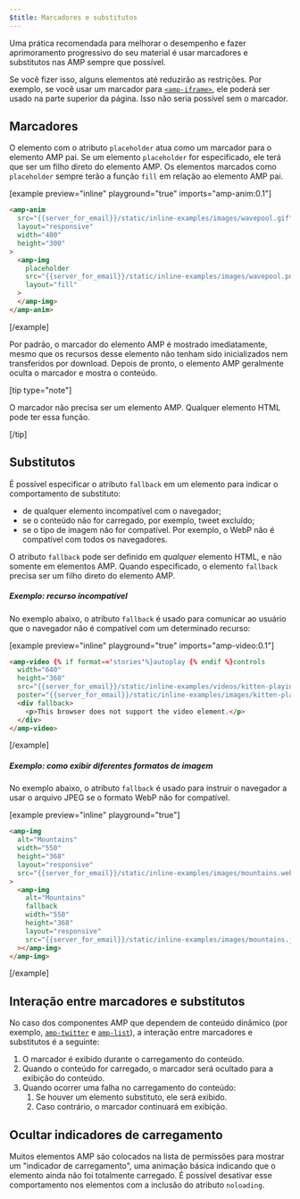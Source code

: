 ```yaml
---
$title: Marcadores e substitutos
---
```


Uma prática recomendada para melhorar o desempenho e fazer aprimoramento progressivo do seu material é usar marcadores e substitutos nas AMP sempre que possível.

Se você fizer isso, alguns elementos até reduzirão as restrições. Por exemplo, se você usar um marcador para [`<amp-iframe>`](../../../../documentation/components/reference/amp-iframe.md#iframe-with-placeholder), ele poderá ser usado na parte superior da página. Isso não seria possível sem o marcador.

## Marcadores

O elemento com o atributo `placeholder` atua
como um marcador para o elemento AMP pai.
Se um elemento `placeholder` for especificado, ele terá que ser um filho direto do elemento AMP.
Os elementos marcados como `placeholder` sempre terão a função `fill` em relação ao elemento AMP pai.

[example preview="inline" playground="true" imports="amp-anim:0.1"]

```html
<amp-anim
  src="{{server_for_email}}/static/inline-examples/images/wavepool.gif"
  layout="responsive"
  width="400"
  height="300"
>
  <amp-img
    placeholder
    src="{{server_for_email}}/static/inline-examples/images/wavepool.png"
    layout="fill"
  >
  </amp-img>
</amp-anim>
```

[/example]

Por padrão, o marcador do elemento AMP é mostrado imediatamente,
mesmo que os recursos desse elemento não tenham sido inicializados nem transferidos por download.
Depois de pronto, o elemento AMP geralmente oculta o marcador e mostra o conteúdo.

[tip type="note"]

O marcador não precisa ser um elemento AMP.
Qualquer elemento HTML pode ter essa função.

[/tip]

## Substitutos <a name="fallbacks"></a>

É possível especificar o atributo `fallback` em um elemento para indicar o comportamento de substituto:

- de qualquer elemento incompatível com o navegador;
- se o conteúdo não for carregado, por exemplo, tweet excluído;
- se o tipo de imagem não for compatível. Por exemplo, o WebP não é compatível com todos os navegadores.

O atributo `fallback` pode ser definido em _qualquer_ elemento HTML, e não somente em elementos AMP. Quando especificado, o elemento `fallback` precisa ser um filho direto do elemento AMP.

##### Exemplo: recurso incompatível

No exemplo abaixo, o atributo `fallback` é usado para comunicar ao usuário que o navegador não é compatível com um determinado recurso:

[example preview="inline" playground="true" imports="amp-video:0.1"]

```html
<amp-video {% if format=='stories'%}autoplay {% endif %}controls
  width="640"
  height="360"
  src="{{server_for_email}}/static/inline-examples/videos/kitten-playing.mp4"
  poster="{{server_for_email}}/static/inline-examples/images/kitten-playing.png">
  <div fallback>
    <p>This browser does not support the video element.</p>
  </div>
</amp-video>
```

[/example]

##### Exemplo: como exibir diferentes formatos de imagem

No exemplo abaixo, o atributo `fallback` é usado para instruir o navegador a usar o arquivo JPEG se o formato WebP não for compatível.

[example preview="inline" playground="true"]

```html
<amp-img
  alt="Mountains"
  width="550"
  height="368"
  layout="responsive"
  src="{{server_for_email}}/static/inline-examples/images/mountains.webp"
>
  <amp-img
    alt="Mountains"
    fallback
    width="550"
    height="368"
    layout="responsive"
    src="{{server_for_email}}/static/inline-examples/images/mountains.jpg"
  ></amp-img>
</amp-img>
```

[/example]

## Interação entre marcadores e substitutos

No caso dos componentes AMP que dependem de conteúdo dinâmico (por exemplo, [`amp-twitter`](../../../../documentation/components/reference/amp-twitter.md) e [`amp-list`](../../../../documentation/components/reference/amp-list.md)), a interação entre marcadores e substitutos é a seguinte:

<ol>
  <li>O marcador é exibido durante o carregamento do conteúdo.</li>
  <li>Quando o conteúdo for carregado, o marcador será ocultado para a exibição do conteúdo.</li>
  <li>Quando ocorrer uma falha no carregamento do conteúdo:
    <ol>
      <li>Se houver um elemento substituto, ele será exibido.</li>
      <li>Caso contrário, o marcador continuará em exibição.</li>
    </ol>
  </li>
</ol>

## Ocultar indicadores de carregamento

Muitos elementos AMP são colocados na lista de permissões para mostrar um "indicador de carregamento",
uma animação básica indicando que o elemento ainda não foi totalmente carregado.
É possível desativar esse comportamento nos elementos com a inclusão do atributo `noloading`.
